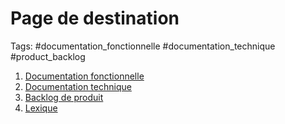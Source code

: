 # Page de destination
Tags: #documentation_fonctionnelle #documentation_technique #product_backlog 

1. [Documentation fonctionnelle](/documentation_fonctionnelle/index.md)
2. [Documentation technique](/documentation_technique/index.md)
3. [Backlog de produit](/product_backlog/index.md)
4. [Lexique](/Lexique.md)